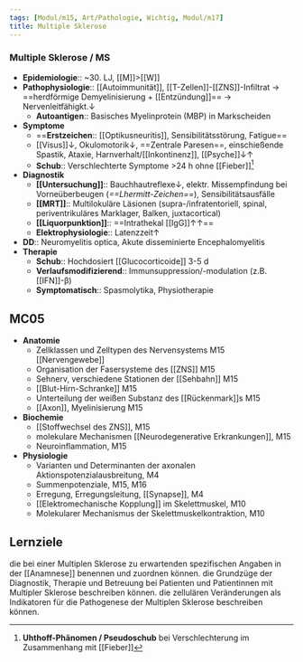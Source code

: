 ```yaml
---
tags: [Modul/m15, Art/Pathologie, Wichtig, Modul/m17]
title: Multiple Sklerose
---
```

### Multiple Sklerose / MS 
- **Epidemiologie**:: ~30. LJ, [[M]]>[[W]]
- **Pathophysiologie**:: [[Autoimmunität]], [[T-Zellen]]-[[ZNS]]-Infiltrat → ==herdförmige Demyelinisierung + [[Entzündung]]== → Nervenleitfähigkt.↓ 
	- **Autoantigen**:: Basisches Myelinprotein (MBP) in Markscheiden
- **Symptome**
	- ==**Erstzeichen**:: [[Optikusneuritis]], Sensibilitätsstörung, Fatigue==
	- [[Visus]]↓, Okulomotorik↓, ==Zentrale Paresen==, einschießende Spastik, Ataxie, Harnverhalt/[[Inkontinenz]], [[Psyche]]↓↑
	- **Schub**:: Verschlechterte Symptome >24 h ohne [[Fieber]][^1]
- **Diagnostik**
	- **[[Untersuchung]]**:: Bauchhautreflexe↓, elektr. Missempfindung bei Vorneüberbeugen (*==Lhermitt-Zeichen==*), Sensibilitätsausfälle
	- **[[MRT]]**:: Multilokuläre Läsionen (supra-/infratentoriell, spinal, periventrikuläres Marklager, Balken, juxtacortical)
	- **[[Liquorpunktion]]**:: ==Intrathekal [[IgG]]↑↑== 
	- **Elektrophysiologie**:: Latenzzeit↑ 
- **DD**:: Neuromyelitis optica, Akute disseminierte Encephalomyelitis
- **Therapie**
	- **Schub**:: Hochdosiert [[Glucocorticoide]] 3-5 d
	- **Verlaufsmodifizierend**:: Immunsuppression/-modulation (z.B. [[IFN]]-β)
	- **Symptomatisch**:: Spasmolytika, Physiotherapie

## MC05
- **Anatomie**
	- Zellklassen und Zelltypen des Nervensystems M15 [[Nervengewebe]]
	- Organisation der Fasersysteme des [[ZNS]] M15 
	- Sehnerv, verschiedene Stationen der [[Sehbahn]] M15 
	- [[Blut-Hirn-Schranke]] M15 
	- Unterteilung der weißen Substanz des [[Rückenmark]]s M15 
	- [[Axon]], Myelinisierung M15
- **Biochemie**
	- [[Stoffwechsel des ZNS]], M15 
	- molekulare Mechanismen [[Neurodegenerative Erkrankungen]], M15 
	- Neuroinflammation, M15 
- **Physiologie**
	- Varianten und Determinanten der axonalen Aktionspotenzialausbreitung, M4 
	- Summenpotenziale, M15, M16 
	- Erregung, Erregungsleitung, [[Synapse]], M4 
	- [[Elektromechanische Kopplung]] im Skelettmuskel, M10 
	- Molekularer Mechanismus der Skelettmuskelkontraktion, M10


## Lernziele
die bei einer Multiplen Sklerose zu erwartenden spezifischen Angaben in der [[Anamnese]] benennen und zuordnen können.
die Grundzüge der Diagnostik, Therapie und Betreuung bei Patienten und Patientinnen mit Multipler Sklerose beschreiben können.
die zellulären Veränderungen als Indikatoren für die Pathogenese der Multiplen Sklerose beschreiben können.

[^1]: **Uhthoff-Phänomen / Pseudoschub** bei Verschlechterung im Zusammenhang mit [[Fieber]]